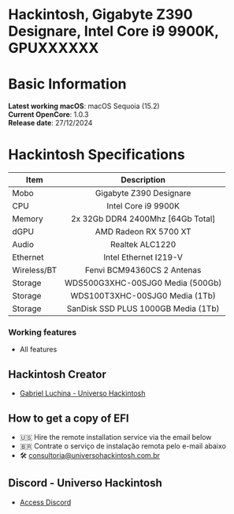 # Hackintosh, Gigabyte Z390 Designare, Intel Core i9 9900K, GPUXXXXXX

# Basic Information

**Latest working macOS**: macOS Sequoia (15.2)
<br>
**Current OpenCore**: 1.0.3
<br>
**Release date**: 27/12/2024

# Hackintosh Specifications
|Item|Description|
|-|:-------:|
|Mobo|Gigabyte Z390 Designare|
|CPU|Intel Core i9 9900K|
|Memory|2x 32Gb DDR4 2400Mhz [64Gb Total]|
|dGPU|AMD Radeon RX 5700 XT|
|Audio|Realtek ALC1220|
|Ethernet|Intel Ethernet I219-V|
|Wireless/BT|Fenvi BCM94360CS 2 Antenas|
|Storage|WDS500G3XHC-00SJG0 Media (500Gb)|
|Storage|WDS100T3XHC-00SJG0 Media (1Tb)|
|Storage|SanDisk SSD PLUS 1000GB Media (1Tb)|

### Working features
- All features

## Hackintosh Creator
- [Gabriel Luchina - Universo Hackintosh](https://luchina.com.br)

## How to get a copy of EFI
- 🇺🇸 Hire the remote installation service via the email below
- 🇧🇷 Contrate o serviço de instalação remota pelo e-mail abaixo
- 🛠️ [consultoria@universohackintosh.com.br](mailto:consultoria@universohackintosh.com.br)

## Discord - Universo Hackintosh
- [Access Discord](https://discord.universohackintosh.com.br)
